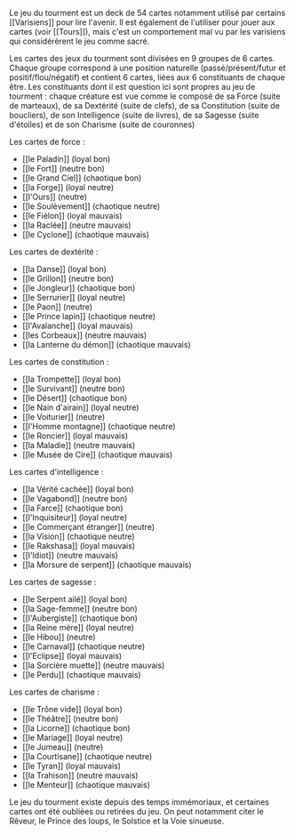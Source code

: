 Le jeu du tourment est un deck de 54 cartes notamment utilisé par certains [[Varisiens]] pour lire l'avenir. Il est également de l'utiliser pour jouer aux cartes (voir [[Tours]]), mais c'est un comportement mal vu par les varisiens qui considérèrent le jeu comme sacré.

Les cartes des jeux du tourment sont divisées en 9 groupes de 6 cartes. Chaque groupe correspond à une position naturelle (passé/présent/futur et positif/flou/négatif) et contient 6 cartes, liées aux 6 constituants de chaque être. Les constituants dont il est question ici sont propres
au jeu de tourment : chaque créature est vue comme le composé de sa Force (suite de marteaux), de sa Dextérité (suite de clefs), de sa Constitution (suite de boucliers), de son Intelligence (suite de livres), de sa Sagesse (suite d'étoiles) et de son Charisme (suite de couronnes)

Les cartes de force :
- [[le Paladin]] (loyal bon)
- [[le Fort]] (neutre bon)
- [[le Grand Ciel]] (chaotique bon)
- [[la Forge]] (loyal neutre)
- [[l'Ours]] (neutre)
- [[le Soulèvement]] (chaotique neutre)
- [[le Fiélon]] (loyal mauvais)
- [[la Raclée]] (neutre mauvais)
- [[le Cyclone]] (chaotique mauvais)

Les cartes de dextérité :
- [[la Danse]] (loyal bon)
- [[le Grillon]] (neutre bon)
- [[le Jongleur]] (chaotique bon)
- [[le Serrurier]] (loyal neutre)
- [[le Paon]] (neutre)
- [[le Prince lapin]] (chaotique neutre)
- [[l'Avalanche]] (loyal mauvais)
- [[les Corbeaux]] (neutre mauvais)
- [[la Lanterne du démon]] (chaotique mauvais)

Les cartes de constitution :
- [[la Trompette]] (loyal bon)
- [[le Survivant]] (neutre bon)
- [[le Désert]] (chaotique bon)
- [[le Nain d'airain]] (loyal neutre)
- [[le Voiturier]] (neutre)
- [[l'Homme montagne]] (chaotique neutre)
- [[le Roncier]] (loyal mauvais)
- [[la Maladie]] (neutre mauvais)
- [[le Musée de Cire]] (chaotique mauvais)

Les cartes d'intelligence :
- [[la Vérité cachée]] (loyal bon)
- [[le Vagabond]] (neutre bon)
- [[la Farce]] (chaotique bon)
- [[l'Inquisiteur]] (loyal neutre)
- [[le Commerçant étranger]] (neutre)
- [[la Vision]] (chaotique neutre)
- [[le Rakshasa]] (loyal mauvais)
- [[l'Idiot]] (neutre mauvais)
- [[la Morsure de serpent]] (chaotique mauvais)

Les cartes de sagesse :
- [[le Serpent ailé]] (loyal bon)
- [[la Sage-femme]] (neutre bon)
- [[l'Aubergiste]] (chaotique bon)
- [[la Reine mère]] (loyal neutre)
- [[le Hibou]] (neutre)
- [[le Carnaval]] (chaotique neutre)
- [[l'Eclipse]] (loyal mauvais)
- [[la Sorcière muette]] (neutre mauvais)
- [[le Perdu]] (chaotique mauvais)

Les cartes de charisme :
- [[le Trône vide]] (loyal bon)
- [[le Théâtre]] (neutre bon)
- [[la Licorne]] (chaotique bon)
- [[le Mariage]] (loyal neutre)
- [[le Jumeau]] (neutre)
- [[la Courtisane]] (chaotique neutre)
- [[le Tyran]] (loyal mauvais)
- [[la Trahison]] (neutre mauvais)
- [[le Menteur]] (chaotique mauvais)

Le jeu du tourment existe depuis des temps immémoriaux, et certaines cartes ont été oubliées ou retirées du jeu. On peut notamment citer le Rêveur, le Prince des loups, le Solstice et la Voie sinueuse.